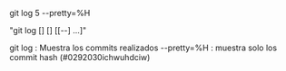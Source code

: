 git log 5 --pretty=%H

"git log [<options>] [<revision range>] [[--] <path>…​]"

git log : Muestra los commits realizados
--pretty=%H : muestra solo los commit hash (#0292030ichwuhdciw)
